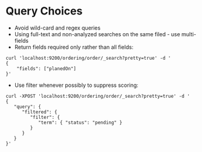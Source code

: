 # Query Choices #

* Avoid wild-card and regex queries
* Using full-text and non-analyzed searches on the same filed - use multi-fields
* Return fields required only rather than all fields:
```
curl 'localhost:9200/ordering/order/_search?pretty=true' -d '
{
    "fields": ["planedOn"]
}'
```
* Use filter whenever possibly to suppress scoring:
```
curl -XPOST 'localhost:9200/ordering/order/_search?pretty=true' -d '
{
   "query": {
      "filtered": {
         "filter": {
            "term": { "status": "pending" }
         }
      }
   }
}'
```